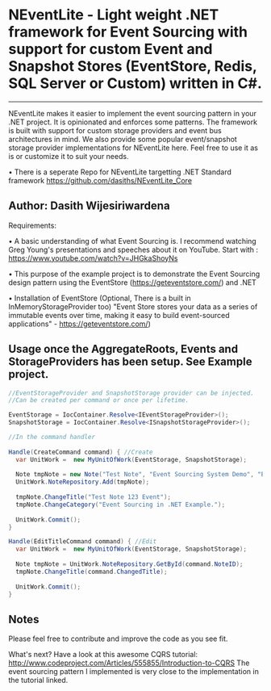 # NEventLite - Light weight .NET framework for Event Sourcing with support for custom Event and Snapshot Stores (EventStore, Redis, SQL Server or Custom) written in C#.
---------------------------------
NEventLite makes it easier to implement the event sourcing pattern in your .NET project. It is opinionated and enforces some patterns. The framework is built with support for custom storage providers and event bus architectures in mind. We also provide some popular event/snapshot storage provider implementations for NEventLite here. Feel free to use it as is or customize it to suit your needs.

• There is a seperate Repo for NEventLite targetting .NET Standard framework https://github.com/dasiths/NEventLite_Core

Author: Dasith Wijesiriwardena
----------------------------------
Requirements:

•	A basic understanding of what Event Sourcing is. I recommend watching Greg Young's presentations and speeches about it on YouTube. 
Start with : https://www.youtube.com/watch?v=JHGkaShoyNs

• This purpose of the example project is to demonstrate the Event Sourcing design pattern using the EventStore (https://geteventstore.com/) and .NET

•	Installation of EventStore (Optional, There is a built in InMemoryStorageProvider too)
"Event Store stores your data as a series of immutable events over time, making it easy to build event-sourced applications" - https://geteventstore.com/)

Usage once the AggregateRoots, Events and StorageProviders has been setup. See Example project.
------------------------------------
```C#
//EventStorageProvider and SnapshotStorage provider can be injected.
//Can be created per command or once per lifetime.

EventStorage = IocContainer.Resolve<IEventStorageProvider>();
SnapshotStorage = IocContainer.Resolve<ISnapshotStorageProvider>();

//In the command handler
 
Handle(CreateCommand command) { //Create 
  var UnitWork =  new MyUnitOfWork(EventStorage, SnapshotStorage);
 
  Note tmpNote = new Note("Test Note", "Event Sourcing System Demo", "Event Sourcing");
  UnitWork.NoteRepository.Add(tmpNote);
   
  tmpNote.ChangeTitle("Test Note 123 Event");
  tmpNote.ChangeCategory("Event Sourcing in .NET Example.");
 
  UnitWork.Commit();
}

Handle(EditTitleCommand command) { //Edit 
  var UnitWork =  new MyUnitOfWork(EventStorage, SnapshotStorage);
 
  Note tmpNote = UnitWork.NoteRepository.GetById(command.NoteID);
  tmpNote.ChangeTitle(command.ChangedTitle);
 
  UnitWork.Commit();
}
```

Notes
------------------------------------
Please feel free to contribute and improve the code as you see fit.

What's next?
Have a look at this awesome CQRS tutorial: http://www.codeproject.com/Articles/555855/Introduction-to-CQRS
The event sourcing pattern I implemented is very close to the implementation in the tutorial linked.
